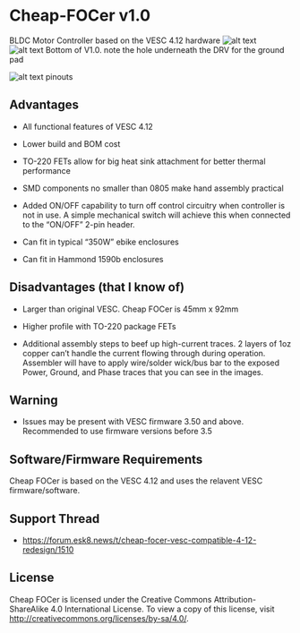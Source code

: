 # Cheap-FOCer v1.0
BLDC Motor Controller based on the VESC 4.12 hardware
![alt text](https://github.com/shamansystems/Cheap-FOCer/blob/master/Beta.jpeg)
![alt text](https://github.com/shamansystems/Cheap-FOCer/blob/master/v1.0%20bottom.JPG)
Bottom of V1.0. note the hole underneath the DRV for the ground pad

![alt text](https://github.com/shamansystems/Cheap-FOCer/blob/master/Header%20Pinout.jpg)
pinouts


## Advantages
- All functional features of VESC 4.12

- Lower build and BOM cost

- TO-220 FETs allow for big heat sink attachment for better thermal performance

- SMD components no smaller than 0805 make hand assembly practical

- Added ON/OFF capability to turn off control circuitry when controller is not in use. A simple mechanical switch will achieve this when connected to the “ON/OFF” 2-pin header.

- Can fit in typical “350W” ebike enclosures

- Can fit in Hammond 1590b enclosures

## Disadvantages (that I know of)

- Larger than original VESC. Cheap FOCer is 45mm x 92mm

- Higher profile with TO-220 package FETs

- Additional assembly steps to beef up high-current traces. 2 layers of 1oz copper can’t handle the current flowing through during operation. Assembler will have to apply wire/solder wick/bus bar to the exposed Power, Ground, and Phase traces that you can see in the images.

## Warning
- Issues may be present with VESC firmware 3.50 and above. Recommended to use firmware versions before 3.5

## Software/Firmware Requirements

Cheap FOCer is based on the VESC 4.12 and uses the relavent VESC firmware/software.

## Support Thread
- https://forum.esk8.news/t/cheap-focer-vesc-compatible-4-12-redesign/1510

## License
Cheap FOCer is licensed under the Creative Commons Attribution-ShareAlike 4.0 International License. To view a copy of this license, visit http://creativecommons.org/licenses/by-sa/4.0/.
